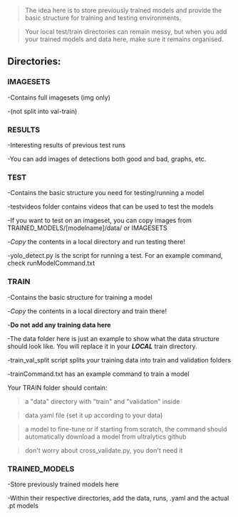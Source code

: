 >The idea here is to store previously trained models and provide the basic structure for training and testing environments.

>Your local test/train directories can remain messy, but when you add your trained models and data here, make sure it remains organised.


## Directories:


### IMAGESETS

  -Contains full imagesets (img only)
  
  -(not split into val-train)



### RESULTS

  -Interesting results of previous test runs
  
  -You can add images of detections both good and bad, graphs, etc.



### TEST

  -Contains the basic structure you need for testing/running a model

  -testvideos folder contains videos that can be used to test the models

  -If you want to test on an imageset, you can copy images from TRAINED_MODELS/[modelname]/data/ or IMAGESETS
  
  -*Copy* the contents in a local directory and run testing there!

  -yolo_detect.py is the script for running a test. For an example command, check runModelCommand.txt


### TRAIN

  -Contains the basic structure for training a model
  
  -*Copy* the contents in a local directory and train there!
  
  -**Do not add any training data here**

  -The data folder here is just an example to show what the data structure should look like. You will replace it in your ***LOCAL*** train directory.

  -train_val_split script splits your training data into train and validation folders

  -trainCommand.txt has an example command to train a model

  Your TRAIN folder should contain:
  
  >a "data" directory with "train" and "validation" inside

  >data.yaml file (set it up according to your data)

  >a model to fine-tune or if starting from scratch, the command should automatically download a model from ultralytics github

  >don't worry about cross_validate.py, you don't need it


### TRAINED_MODELS

  -Store previously trained models here
  
  -Within their respective directories, add the data, runs, .yaml and the actual .pt models

